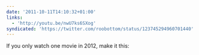 ```yaml
---
date: '2011-10-11T14:10:32+01:00'
links:
  - 'http://youtu.be/nwU7ks6SXog'
syndicated: 'https://twitter.com/roobottom/status/123745294960701440'
---
```

If you only watch one movie in 2012, make it this: 
